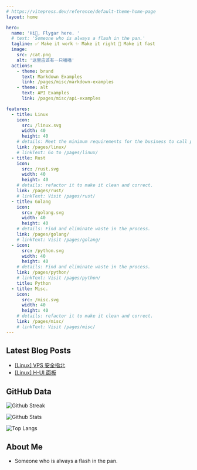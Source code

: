 ```yaml
---
# https://vitepress.dev/reference/default-theme-home-page
layout: home

hero:
  name: 'Hi👋, Flygar here. '
  # text: 'Someone who is always a flash in the pan.'
  tagline: ✅ Make it work ✨ Make it right 🚀 Make it fast
  image:
    src: /cat.png
    alt: '这里应该有一只喵喵'
  actions:
    - theme: brand
      text: Markdown Examples
      link: /pages/misc/markdown-examples
    - theme: alt
      text: API Examples
      link: /pages/misc/api-examples

features:
  - title: Linux
    icon:
      src: /linux.svg
      width: 40
      height: 40
    # details: Meet the minimum requirements for the business to call project a success.
    link: /pages/linux/
    # linkText: Go to /pages/linux/
  - title: Rust
    icon:
      src: /rust.svg
      width: 40
      height: 40
    # details: refactor it to make it clean and correct.
    link: /pages/rust/
    # linkText: Visit /pages/rust/
  - title: Golang
    icon:
      src: /golang.svg
      width: 40
      height: 40
    # details: Find and eliminate waste in the process.
    link: /pages/golang/
    # linkText: Visit /pages/golang/
  - icon:
      src: /python.svg
      width: 40
      height: 40
    # details: Find and eliminate waste in the process.
    link: /pages/python/
    # linkText: Visit /pages/python/
    title: Python
  - title: Misc.
    icon:
      src: /misc.svg
      width: 40
      height: 40
    # details: refactor it to make it clean and correct.
    link: /pages/misc/
    # linkText: Visit /pages/misc/
---
```


## Latest Blog Posts

- [[Linux] VPS 安全指北](/pages/linux/vps_reload)
- [[Linux] H-UI 面板](/pages/linux/hui)

## GitHub Data

![Github Streak](https://streak-stats.demolab.com/?user=ifourx&theme=buefy)

![Github Stats](https://github-readme-stats.vercel.app/api?username=ifourx&show_icons=true&theme=buefy&count_private=true)

![Top Langs](https://github-readme-stats.vercel.app/api/top-langs/?username=flygar&hide=javascript,html&layout=compact)

## About Me

- Someone who is always a flash in the pan.

<!-- - **我是锅里一闪而过的火光.** -->

